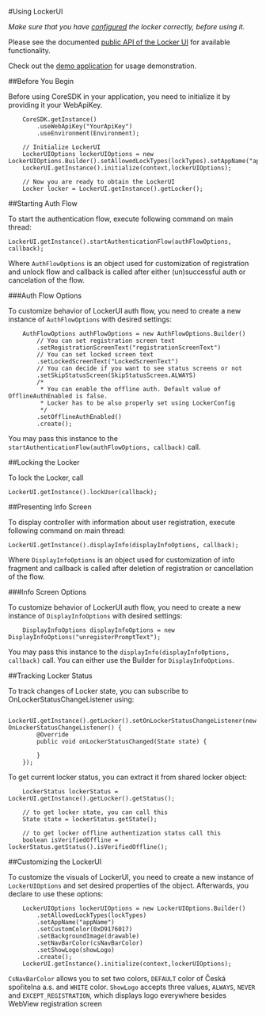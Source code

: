 #Using LockerUI

*Make sure that you have [configured](./configuration.md) the locker correctly, before using it.* 

Please see the documented [public API of the Locker UI](../lockerui/src/main/java/cz/csas/lockerui/LockerUI.java) for available functionality.

Check out the [demo application](https://github.com/Ceskasporitelna/csas-sdk-demo-droid) for usage demonstration.

##Before You Begin

Before using CoreSDK in your application, you need to initialize it by providing it your WebApiKey.

```
    CoreSDK.getInstance()
        .useWebApiKey("YourApiKey")
        .useEnvironment(Environment);
        
    // Initialize LockerUI
	LockerUIOptions lockerUIOptions = new LockerUIOptions.Builder().setAllowedLockTypes(lockTypes).setAppName("appName").create();
	LockerUI.getInstance().initialize(context,lockerUIOptions);
	
    // Now you are ready to obtain the LockerUI
    Locker locker = LockerUI.getInstance().getLocker();
```

##Starting Auth Flow

To start the authentication flow, execute following command on main thread:

```
LockerUI.getInstance().startAuthenticationFlow(authFlowOptions, callback);
```

Where `AuthFlowOptions` is an object used for customization of registration and unlock flow and callback is called after either (un)successful auth or cancelation of the flow.

###Auth Flow Options

To customize behavior of LockerUI auth flow, you need to create a new instance of `AuthFlowOptions` with desired settings:

```
	AuthFlowOptions authFlowOptions = new AuthFlowOptions.Builder()
		// You can set registration screen text
		.setRegistrationScreenText("registrationScreenText")
		// You can set locked screen text
		.setLockedScreenText("LockedScreenText")
		// You can decide if you want to see status screens or not
		.setSkipStatusScreen(SkipStatusScreen.ALWAYS)
		/* 
		 * You can enable the offline auth. Default value of OfflineAuthEnabled is false.
		 * Locker has to be also properly set using LockerConfig
		 */
		.setOfflineAuthEnabled()
		.create();
```

You may pass this instance to the `startAuthenticationFlow(authFlowOptions, callback)` call.

##Locking the Locker

To lock the Locker, call

```
LockerUI.getInstance().lockUser(callback);
```

##Presenting Info Screen

To display controller with information about user registration, execute following command on main thread:

```
LockerUI.getInstance().displayInfo(displayInfoOptions, callback);
```

Where  `DisplayInfoOptions` is an object used for customization of info fragment and callback is called after deletion of registration or cancellation of the flow.

###Info Screen Options

To customize behavior of LockerUI auth flow, you need to create a new instance of `DisplayInfoOptions` with desired settings:

```
	DisplayInfoOptions displayInfoOptions = new DisplayInfoOptions("unregisterPromptText");
```

You may pass this instance to the `displayInfo(displayInfoOptions, callback)` call.
You can either use the Builder for `DisplayInfoOptions`.

##Tracking Locker Status

To track changes of Locker state, you can subscribe to OnLockerStatusChangeListener using:

```
	LockerUI.getInstance().getLocker().setOnLockerStatusChangeListener(new OnLockerStatusChangeListener() {
		@Override
		public void onLockerStatusChanged(State state) {
			
		}
	});

```

To get current locker status, you can extract it from shared locker object:

```
	LockerStatus lockerStatus = LockerUI.getInstance().getLocker().getStatus();
	
	// to get locker state, you can call this
	State state = lockerStatus.getState();
	
	// to get locker offline authentization status call this
	boolean isVerifiedOffline = lockerStatus.getStatus().isVerifiedOffline();
```

##Customizing the LockerUI

To customize the visuals of LockerUI, you need to create a new instance of `LockerUIOptions` and set desired properties of the object. Afterwards, you declare to use these options:

```
	LockerUIOptions lockerUIOptions = new LockerUIOptions.Builder()
	    .setAllowedLockTypes(lockTypes)
	    .setAppName("appName")
	    .setCustomColor(0xD9176017)
	    .setBackgroundImage(drawable)
	    .setNavBarColor(csNavBarColor)
	    .setShowLogo(showLogo)
	    .create();
	LockerUI.getInstance().initialize(context,lockerUIOptions);
```

`CsNavBarColor` allows you to set two colors, `DEFAULT` color of Česká spořitelna a.s. and `WHITE` color.
`ShowLogo` accepts three values, `ALWAYS`, `NEVER` and `EXCEPT_REGISTRATION`, which displays logo everywhere besides WebView registration screen
